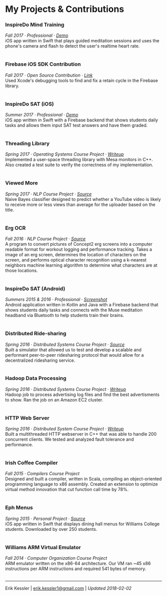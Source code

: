 # My Projects & Contributions

### InspireDo Mind Training
*Fall 2017 · Professional · [Demo](https://streamable.com/u82h6)*</br>
iOS app written in Swift that plays guided meditation sessions and uses the phone's camera and flash to detect the user's realtime heart rate.
</br>
</br>

### Firebase iOS SDK Contribution
*Fall 2017 · Open Source Contribution · [Link](https://github.com/firebase/firebase-ios-sdk/pull/349)*</br>
Used Xcode's debugging tools to find and fix a retain cycle in the Firebase library.
</br>
</br>

### InspireDo SAT (iOS)
*Summer 2017 · Professional · [Demo](https://streamable.com/ut0i9)*</br>
iOS app written in Swift with a Firebase backend that shows students daily tasks and allows them input SAT test answers and have them graded.
</br>
</br>

### Threading Library
*Spring 2017 · Operating Systems Course Project · [Writeup](https://github.com/erikkessler1/project-portfolio/blob/master/threads_paper.pdf)*</br>
Implemented a user-space threading library with Mesa monitors in C++. Also created a test suite to verify the correctness of my implementation.
</br>
</br>

### Viewed More
*Spring 2017 · NLP Course Project · [Source](https://github.com/erikkessler1/viewed-more)*</br>
Naive Bayes classifier designed to predict whether a YouTube video is likely to receive more or less views than average for the uploader based on the title.
</br>
</br>

### Erg OCR
*Fall 2016 · NLP Course Project · [Source](https://github.com/erikkessler1/erg-ocr)*</br>
A program to convert pictures of Concept2 erg screens into a computer readable format for workout logging and performance tracking. Takes a image of an erg screen, determines the location of characters on the screen, and performs optical character recognition using a k-nearest neighbors machine learning algorithm to determine what characters are at those locations.
</br>
</br>

### InspireDo SAT (Android)
*Summers 2015 & 2016 · Professional · [Screenshot](https://github.com/erikkessler1/project-portfolio/blob/master/inspiredo_android_screenshot.png)*</br>
Android application written in Kotlin and Java with a Firebase backend that shows students daily tasks and connects with the Muse meditation headband via Bluetooth to help students train their brains.
</br>
</br>

### Distributed Ride-sharing
*Spring 2016 · Distributed Systems Course Project · [Source](https://github.com/erikkessler1/distributed-ridesharing)*</br>
Built a simulator that allowed us to test and develop a scalable and performant peer-to-peer ridesharing protocol that would allow for a decentralized ridesharing service.
</br>
</br>

### Hadoop Data Processing
*Spring 2016 · Distributed Systems Course Project · [Writeup](https://github.com/erikkessler1/project-portfolio/blob/master/hadoop_paper.pdf)*</br>
Hadoop job to process advertising log files and find the best advertisments to show. Ran the job on an Amazon EC2 cluster.
</br>
</br>

### HTTP Web Server
*Spring 2016 · Distributed System Course Project · [Writeup](https://github.com/erikkessler1/project-portfolio/blob/master/webserver_paper.pdf)*</br>
Built a multithreaded HTTP webserver in C++ that was able to handle 200 concurrent clients. We tested and analyzed fault tolerance and performance.
</br>
</br>

### Irish Coffee Compiler
*Fall 2015 · Compilers Course Project*</br>
Designed and built a compiler, written in Scala, compiling an object-oriented programming language to x86 assembly. Created an extension to optimize virtual method innovation that cut function call time by 78%.
</br>
</br>

### Eph Menus
*Spring 2015 · Personal Project · [Source](https://github.com/erikkessler1/williams-menus)*</br>
iOS app written in Swift that displays dining hall menus for Williams College students. Downloaded by over 250 students.
</br>
</br>

### Williams ARM Virtual Emulator
*Fall 2014 · Computer Organization Course Project*</br>
ARM emulator written on the x86-64 architecture. Our VM ran ~45 x86 instructions per ARM instructions and required 541 bytes of memory. 
</br>
</br>

---
Erik Kessler | erik.kessler1@gmail.com | *Updated 2018-02-02*
